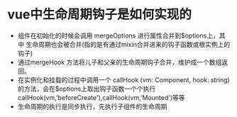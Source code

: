 

# vue中生命周期钩子是如何实现的

  - 组件在初始化的时候会调用 mergeOptions 进行属性合并到$options上，其中
    生命周期也会被合并(指的是有通过mixin合并进来的钩子函数或根实例上的钩子)
  - 通过mergeHook 方法将儿子和父亲的生命周期钩子合并，维护成一个数组返回。
  - 在实例化和挂载的过程中调用一个 callHook (vm: Component, hook: string) 
    的方法，会在$options上取出钩子函数一个个执行 callHook(vm,'beforeCreate'),callHook(vm,'Mounted')等等 
  - 生命周期的执行是同步执行，先执行子组件的生命周期  